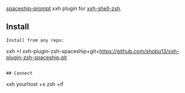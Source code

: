 [spaceship-prompt](https://github.com/spaceship-prompt/spaceship-prompt) xxh plugin for [xxh-shell-zsh](https://github.com/xxh/xxh-shell-zsh).

## Install
```
Install from any repo:
```
xxh +I xxh-plugin-zsh-spaceship+git+https://github.com/shobu13/xxh-plugin-zsh-spaceship.git
```

## Connect
``` 
xxh yourhost +s zsh +if
```
